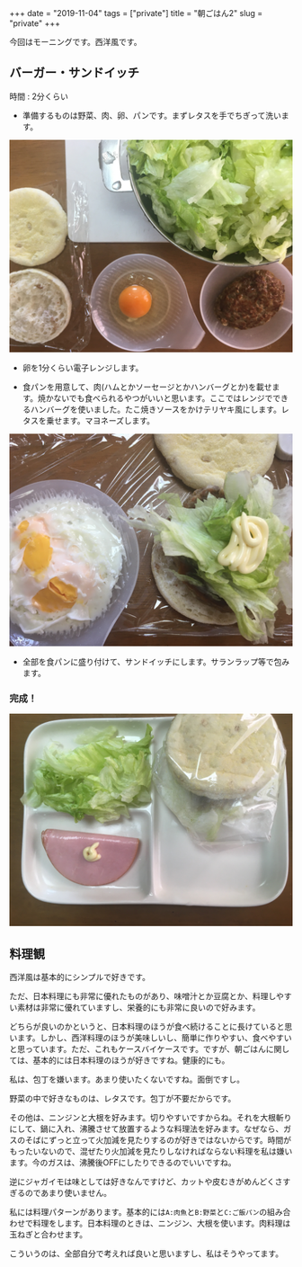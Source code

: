 +++
date = "2019-11-04"
tags = ["private"]
title = "朝ごはん2"
slug = "private"
+++

今回はモーニングです。西洋風です。

## バーガー・サンドイッチ

時間 : 2分くらい

- 準備するものは野菜、肉、卵、パンです。まずレタスを手でちぎって洗います。

![](https://raw.githubusercontent.com/mba-hack/images/master/private_ryouri_2019-11-04100813.jpg)

- 卵を1分くらい電子レンジします。

- 食パンを用意して、肉(ハムとかソーセージとかハンバーグとか)を載せます。焼かないでも食べられるやつがいいと思います。ここではレンジでできるハンバーグを使いました。たこ焼きソースをかけテリヤキ風にします。レタスを乗せます。マヨネーズします。

![](https://raw.githubusercontent.com/mba-hack/images/master/private_ryouri_2019-11-04101029.jpg)

- 全部を食パンに盛り付けて、サンドイッチにします。サランラップ等で包みます。

### 完成！

![](https://raw.githubusercontent.com/mba-hack/images/master/private_ryouri_2019-11-04101556.jpg)

## 料理観

西洋風は基本的にシンプルで好きです。

ただ、日本料理にも非常に優れたものがあり、味噌汁とか豆腐とか、料理しやすい素材は非常に優れていますし、栄養的にも非常に良いので好みます。

どちらが良いのかというと、日本料理のほうが食べ続けることに長けていると思います。しかし、西洋料理のほうが美味しいし、簡単に作りやすい、食べやすいと思っています。ただ、これもケースバイケースです。ですが、朝ごはんに関しては、基本的には日本料理のほうが好きですね。健康的にも。

私は、包丁を嫌います。あまり使いたくないですね。面倒ですし。

野菜の中で好きなものは、レタスです。包丁が不要だからです。

その他は、ニンジンと大根を好みます。切りやすいですからね。それを大根斬りにして、鍋に入れ、沸騰させて放置するような料理法を好みます。なぜなら、ガスのそばにずっと立って火加減を見たりするのが好きではないからです。時間がもったいないので、混ぜたり火加減を見たりしなければならない料理を私は嫌います。今のガスは、沸騰後OFFにしたりできるのでいいですね。

逆にジャガイモは味としては好きなんですけど、カットや皮むきがめんどくさすぎるのであまり使いません。

私には料理パターンがあります。基本的には`A:肉魚`と`B:野菜`と`C:ご飯パン`の組み合わせで料理をします。日本料理のときは、ニンジン、大根を使います。肉料理は玉ねぎと合わせます。

こういうのは、全部自分で考えれば良いと思いますし、私はそうやってます。

